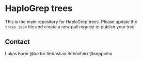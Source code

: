 # HaploGrep trees

This is the main repository for HaploGrep trees. Please update the `trees.json` file and create a new pull request to publish your tree.

## Contact
Lukas Forer @lukfor
Sebastian Schönherr @seppinho
